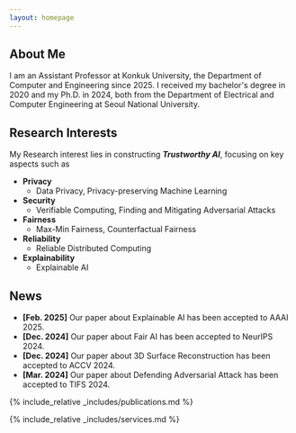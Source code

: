 ```yaml
---
layout: homepage
---
```


## About Me

I am an Assistant Professor at Konkuk University, the Department of Computer and Engineering since 2025.
I received my bachelor's degree in 2020 and my Ph.D. in 2024, both from the Department of Electrical and Computer Engineering at Seoul National University.

## Research Interests

My Research interest lies in constructing **_Trustworthy AI_**, focusing on key aspects such as

- **Privacy**
  - Data Privacy, Privacy-preserving Machine Learning
- **Security**
  - Verifiable Computing, Finding and Mitigating Adversarial Attacks
- **Fairness**
  - Max-Min Fairness, Counterfactual Fairness
- **Reliability**
  - Reliable Distributed Computing
- **Explainability**
  - Explainable AI

## News

- **[Feb. 2025]** Our paper about Explainable AI has been accepted to AAAI 2025.
- **[Dec. 2024]** Our paper about Fair AI has been accepted to NeurIPS 2024.
- **[Dec. 2024]** Our paper about 3D Surface Reconstruction has been accepted to ACCV 2024.
- **[Mar. 2024]** Our paper about Defending Adversarial Attack has been accepted to TIFS 2024.

{% include_relative _includes/publications.md %}

{% include_relative _includes/services.md %}

